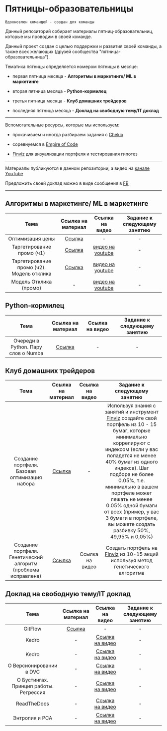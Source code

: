 # Пятницы-образовательницы

`Вдохновлен командой - создан для команды`

Данный репозиторий собирает материалы пятниц-образовательниц, которые мы проводим в своей команде.

Данный проект создан с целью поддержки и развития своей команды, а также всех желающих (друзей сообщества "пятница-образовательница").

Тематика пятницы определяется номером пятницы в месяце:

- первая пятница месяца - **Алгоритмы в маркетинге/ ML в маркетинге**

- вторая пятница месяца - **Python-кормилец**

- третья пятница месяца - **Клуб домашних трейдеров**

- последняя пятница месяца - **Доклад на свободную тему/IT доклад**

------------------------------------------------

Вспомогательные ресурсы, которые мы используем:

- прокачиваем и иногда разбираем задания с [Chekio](https://py.checkio.org/)

- соревнуемся в [Empire of Code](https://empireofcode.com/)

- [Finviz](https://finviz.com/) для визуализации портфеля и тестирования гипотез

------------------------------------------------

Материалы публикуются в данном репозитории, а видео на [канале YouTube](https://youtube.com/playlist?list=PLO8c9W1gDKfyq_MJ-v72k9j66IpHmJ53h)

Предложить своей доклад можно в виде сообщения в [FB](https://www.facebook.com/seleznev.artem.info)

------------------------------------------------

## Алгоритмы в маркетинге/ ML в маркетинге

| Тема | Ссылка на материал | Ссылка на видео | Задание к следующему занятию |
|:--:|:----------------:|:-------------:|:-------------------------:|
|Оптимизация цены | [Ссылка](https://github.com/NameArtem/friday-tutor/tree/main/ML%20in%20Marketing/1.Price%20optimization) | - |  - |
|Таргетирование промо (ч1)|[Ссылка](https://github.com/NameArtem/friday-tutor/tree/main/ML%20in%20Marketing/2.Promo)|[видео на youtube](https://youtu.be/yNmpE3wLQTM)| - |
|Таргетирование промо (ч2). Модель отклика|[Ссылка](https://github.com/NameArtem/friday-tutor/tree/main/ML%20in%20Marketing/3.Promo.%20Response%20Model)|[видео на youtube](https://youtu.be/vRNBbwLg-BM)| - |
|Модель Отклика (промо)| - |[видео на youtube](https://youtu.be/RRtC4kx0OfI)| - |


## Python-кормилец

| Тема | Ссылка на материал | Ссылка на видео | Задание к следующему занятию |
|:--:|:----------------:|:-------------:|:-------------------------:|
|Очереди в Python. Пару слов о Numba | [Ссылка](https://github.com/NameArtem/friday-tutor/tree/main/Python/2.Queues%20and%20Numba)| - |  - |

## Клуб домашних трейдеров

| Тема | Ссылка на материал | Ссылка на видео | Задание к следующему занятию |
|:--:|:----------------:|:-------------:|:-------------------------:|
|Создание портфеля. Базовая оптимизация набора |[Ссылка](https://github.com/NameArtem/friday-tutor/tree/main/Home%20trader%20club/1.Stock%20portfolio%20and%20optimization)| - | Используя знания с занятий и инструмент [Finviz](https://finviz.com/) создайте свой портфель из 10 - 15 бумаг, которые минимально коррелируют с индексом (если у вас попадется не менее 40% бумаг из одного индекса). Шаг подбора не более 0.05%, т.е. минимально в вашем портфеле может лежать не менее 0.05% одной бумаги от всех (пример, у вас 3 бумаги в портфеле, вы можете создать разбивку 50%, 49,95% и 0,05%)|
| Создание портфеля. Генетический алгоритм (проблема исправлена)| [Ссылка](https://github.com/NameArtem/friday-tutor/tree/main/Home%20trader%20club/2.Stock%20portfolio%20(Genetic%20Alg)) | Ссылка на видео | Создать портфель на [Finviz](https://finviz.com) из 10-15 акций используя метод генетического алгоритма |

## Доклад на свободную тему/IT доклад

| Тема | Ссылка на материал | Ссылка на видео | Задание к следующему занятию |
|:--:|:----------------:|:-------------:|:-------------------------:|
| GitFlow |[Ссылка](https://github.com/NameArtem/friday-tutor/tree/main/Other/GitFlow%20BestPractice/git_flow)| - | - |
| Kedro | - | [Ссылка на видео](https://www.youtube.com/watch?v=Wne54Hps1Fg) | - |
| Kedro | - | [Ссылка на видео](https://www.youtube.com/watch?v=Wne54Hps1Fg) | - |
| О Версионировании в DVC | - | [Ссылка на видео](https://youtu.be/sEfku8SBJ4E) | - |
| О Бустингах. Принцип работы. Регрессия | - | [Ссылка на видео](https://youtu.be/qaCU1T_RKkM) | - |
| ReadTheDocs | - | [Ссылка на видео](https://youtu.be/RksjMi9sGfk) | - |
| Энтропия и PCA | - | [Ссылка на видео](https://youtu.be/VrWHMRd_qlw) | - |

